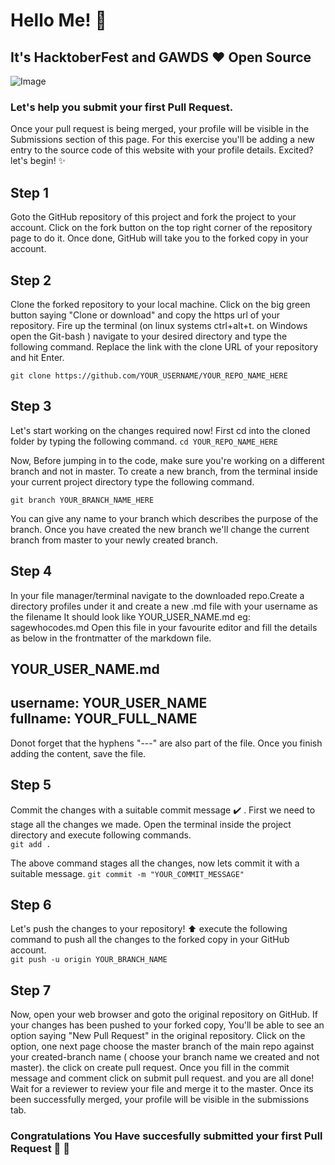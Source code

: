 # Hello Me! :wave:
## It's HacktoberFest and GAWDS :heart: Open Source

![Image](/assets/git.jpg)

### Let's help you submit your first Pull Request.

Once your pull request is being merged, your profile will be visible in the Submissions section of this page. For this exercise you'll be adding a new entry to the source code of this website with your profile details. Excited?  let's begin! :sparkles:
## Step 1
Goto the GitHub repository of this project and fork the project to your account. Click on the fork button on the top right corner of the repository page to do it. Once done, GitHub will take you to the forked copy in your account.
<br/>
## Step 2
Clone the forked repository to your local machine. Click on the big green button saying "Clone or download" and copy the https url of your repository. Fire up the terminal (on linux systems ctrl+alt+t. on Windows open the Git-bash ) navigate to your desired directory and type the following command. Replace the link with the clone URL of your repository and hit Enter.

`git clone https://github.com/YOUR_USERNAME/YOUR_REPO_NAME_HERE `

## Step 3
Let's start working on the changes required now! First cd into the cloned folder by typing the following command.
`cd YOUR_REPO_NAME_HERE`

Now, Before jumping in to the code, make sure you're working on a different branch and not in master. To create a new branch, from the terminal inside your current project directory type the following command. 

`git branch YOUR_BRANCH_NAME_HERE`

You can give any name to your branch which describes the purpose of the branch.
Once you have created the new branch we'll change the current branch from master to your newly created branch. 

## Step 4
In your  file manager/terminal navigate to the downloaded repo.Create a directory  profiles under it and create a new .md file with your username as the filename
It should look like YOUR_USER_NAME.md eg: sagewhocodes.md
Open this file in your favourite editor and fill the details as below in the frontmatter of the markdown file.

YOUR_USER_NAME.md
---
username: YOUR_USER_NAME<br/>
fullname: YOUR_FULL_NAME
---
Donot forget that the hyphens "---" are also part of the file. Once you finish adding the content, save the file.

## Step 5
Commit the changes with a suitable commit message :heavy_check_mark: . First we need to stage all the changes we made. Open the terminal inside the project directory and execute following commands.<br/>
`git add .`

The above command stages all the changes, now lets commit it with a suitable message.
`git commit -m "YOUR_COMMIT_MESSAGE"`

## Step 6
Let's push the changes to your repository! :arrow_up: execute the following command to push all the changes to the forked copy in your GitHub account.<br/>
`git push -u origin YOUR_BRANCH_NAME`

## Step 7
Now, open your web browser and goto the original repository on GitHub. If your changes has been pushed to your forked copy, You'll be able to see an option saying "New Pull Request" in the original repository. Click on the option, one next page choose the master branch of the main repo against your created-branch name ( choose your branch name we created and not master). the click on create pull request. 
Once you fill in the commit message and comment click on submit pull request.
and you are all done!  
Wait for a reviewer to review your file and merge it to the master. Once its been successfully merged, your profile will be visible in the submissions tab. 

### Congratulations You Have succesfully submitted your first Pull Request :tada: :tada:
